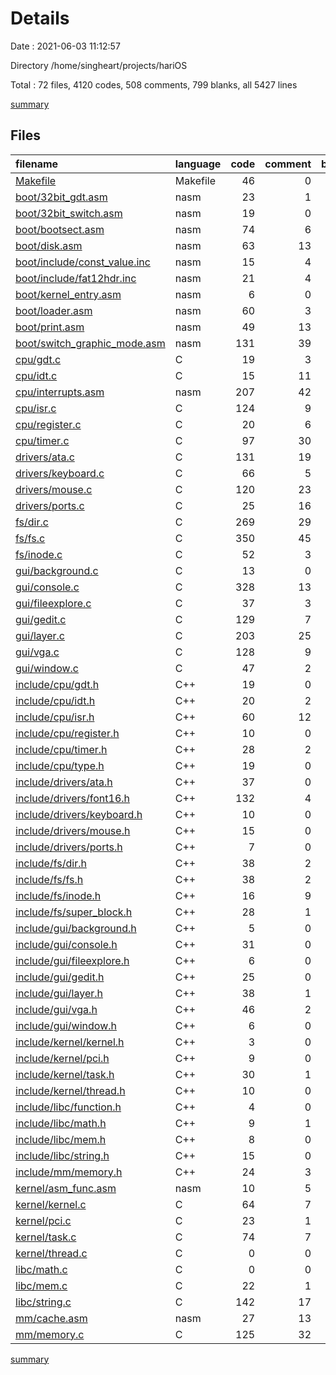# Details

Date : 2021-06-03 11:12:57

Directory /home/singheart/projects/hariOS

Total : 72 files,  4120 codes, 508 comments, 799 blanks, all 5427 lines

[summary](results.md)

## Files
| filename | language | code | comment | blank | total |
| :--- | :--- | ---: | ---: | ---: | ---: |
| [Makefile](/Makefile) | Makefile | 46 | 0 | 12 | 58 |
| [boot/32bit_gdt.asm](/boot/32bit_gdt.asm) | nasm | 23 | 1 | 4 | 28 |
| [boot/32bit_switch.asm](/boot/32bit_switch.asm) | nasm | 19 | 0 | 2 | 21 |
| [boot/bootsect.asm](/boot/bootsect.asm) | nasm | 74 | 6 | 12 | 92 |
| [boot/disk.asm](/boot/disk.asm) | nasm | 63 | 13 | 14 | 90 |
| [boot/include/const_value.inc](/boot/include/const_value.inc) | nasm | 15 | 4 | 5 | 24 |
| [boot/include/fat12hdr.inc](/boot/include/fat12hdr.inc) | nasm | 21 | 4 | 2 | 27 |
| [boot/kernel_entry.asm](/boot/kernel_entry.asm) | nasm | 6 | 0 | 0 | 6 |
| [boot/loader.asm](/boot/loader.asm) | nasm | 60 | 3 | 9 | 72 |
| [boot/print.asm](/boot/print.asm) | nasm | 49 | 13 | 23 | 85 |
| [boot/switch_graphic_mode.asm](/boot/switch_graphic_mode.asm) | nasm | 131 | 39 | 24 | 194 |
| [cpu/gdt.c](/cpu/gdt.c) | C | 19 | 3 | 7 | 29 |
| [cpu/idt.c](/cpu/idt.c) | C | 15 | 11 | 1 | 27 |
| [cpu/interrupts.asm](/cpu/interrupts.asm) | nasm | 207 | 42 | 48 | 297 |
| [cpu/isr.c](/cpu/isr.c) | C | 124 | 9 | 17 | 150 |
| [cpu/register.c](/cpu/register.c) | C | 20 | 6 | 4 | 30 |
| [cpu/timer.c](/cpu/timer.c) | C | 97 | 30 | 21 | 148 |
| [drivers/ata.c](/drivers/ata.c) | C | 131 | 19 | 26 | 176 |
| [drivers/keyboard.c](/drivers/keyboard.c) | C | 66 | 5 | 5 | 76 |
| [drivers/mouse.c](/drivers/mouse.c) | C | 120 | 23 | 20 | 163 |
| [drivers/ports.c](/drivers/ports.c) | C | 25 | 16 | 5 | 46 |
| [fs/dir.c](/fs/dir.c) | C | 269 | 29 | 52 | 350 |
| [fs/fs.c](/fs/fs.c) | C | 350 | 45 | 88 | 483 |
| [fs/inode.c](/fs/inode.c) | C | 52 | 3 | 8 | 63 |
| [gui/background.c](/gui/background.c) | C | 13 | 0 | 2 | 15 |
| [gui/console.c](/gui/console.c) | C | 328 | 13 | 51 | 392 |
| [gui/fileexplore.c](/gui/fileexplore.c) | C | 37 | 3 | 2 | 42 |
| [gui/gedit.c](/gui/gedit.c) | C | 129 | 7 | 28 | 164 |
| [gui/layer.c](/gui/layer.c) | C | 203 | 25 | 37 | 265 |
| [gui/vga.c](/gui/vga.c) | C | 128 | 9 | 14 | 151 |
| [gui/window.c](/gui/window.c) | C | 47 | 2 | 1 | 50 |
| [include/cpu/gdt.h](/include/cpu/gdt.h) | C++ | 19 | 0 | 6 | 25 |
| [include/cpu/idt.h](/include/cpu/idt.h) | C++ | 20 | 2 | 7 | 29 |
| [include/cpu/isr.h](/include/cpu/isr.h) | C++ | 60 | 12 | 7 | 79 |
| [include/cpu/register.h](/include/cpu/register.h) | C++ | 10 | 0 | 4 | 14 |
| [include/cpu/timer.h](/include/cpu/timer.h) | C++ | 28 | 2 | 8 | 38 |
| [include/cpu/type.h](/include/cpu/type.h) | C++ | 19 | 0 | 6 | 25 |
| [include/drivers/ata.h](/include/drivers/ata.h) | C++ | 37 | 0 | 7 | 44 |
| [include/drivers/font16.h](/include/drivers/font16.h) | C++ | 132 | 4 | 2 | 138 |
| [include/drivers/keyboard.h](/include/drivers/keyboard.h) | C++ | 10 | 0 | 1 | 11 |
| [include/drivers/mouse.h](/include/drivers/mouse.h) | C++ | 15 | 0 | 4 | 19 |
| [include/drivers/ports.h](/include/drivers/ports.h) | C++ | 7 | 0 | 4 | 11 |
| [include/fs/dir.h](/include/fs/dir.h) | C++ | 38 | 2 | 10 | 50 |
| [include/fs/fs.h](/include/fs/fs.h) | C++ | 38 | 2 | 13 | 53 |
| [include/fs/inode.h](/include/fs/inode.h) | C++ | 16 | 9 | 5 | 30 |
| [include/fs/super_block.h](/include/fs/super_block.h) | C++ | 28 | 1 | 10 | 39 |
| [include/gui/background.h](/include/gui/background.h) | C++ | 5 | 0 | 2 | 7 |
| [include/gui/console.h](/include/gui/console.h) | C++ | 31 | 0 | 9 | 40 |
| [include/gui/fileexplore.h](/include/gui/fileexplore.h) | C++ | 6 | 0 | 0 | 6 |
| [include/gui/gedit.h](/include/gui/gedit.h) | C++ | 25 | 0 | 6 | 31 |
| [include/gui/layer.h](/include/gui/layer.h) | C++ | 38 | 1 | 6 | 45 |
| [include/gui/vga.h](/include/gui/vga.h) | C++ | 46 | 2 | 12 | 60 |
| [include/gui/window.h](/include/gui/window.h) | C++ | 6 | 0 | 2 | 8 |
| [include/kernel/kernel.h](/include/kernel/kernel.h) | C++ | 3 | 0 | 1 | 4 |
| [include/kernel/pci.h](/include/kernel/pci.h) | C++ | 9 | 0 | 3 | 12 |
| [include/kernel/task.h](/include/kernel/task.h) | C++ | 30 | 1 | 7 | 38 |
| [include/kernel/thread.h](/include/kernel/thread.h) | C++ | 10 | 0 | 2 | 12 |
| [include/libc/function.h](/include/libc/function.h) | C++ | 4 | 0 | 1 | 5 |
| [include/libc/math.h](/include/libc/math.h) | C++ | 9 | 1 | 1 | 11 |
| [include/libc/mem.h](/include/libc/mem.h) | C++ | 8 | 0 | 1 | 9 |
| [include/libc/string.h](/include/libc/string.h) | C++ | 15 | 0 | 2 | 17 |
| [include/mm/memory.h](/include/mm/memory.h) | C++ | 24 | 3 | 8 | 35 |
| [kernel/asm_func.asm](/kernel/asm_func.asm) | nasm | 10 | 5 | 2 | 17 |
| [kernel/kernel.c](/kernel/kernel.c) | C | 64 | 7 | 15 | 86 |
| [kernel/pci.c](/kernel/pci.c) | C | 23 | 1 | 4 | 28 |
| [kernel/task.c](/kernel/task.c) | C | 74 | 7 | 15 | 96 |
| [kernel/thread.c](/kernel/thread.c) | C | 0 | 0 | 1 | 1 |
| [libc/math.c](/libc/math.c) | C | 0 | 0 | 1 | 1 |
| [libc/mem.c](/libc/mem.c) | C | 22 | 1 | 2 | 25 |
| [libc/string.c](/libc/string.c) | C | 142 | 17 | 26 | 185 |
| [mm/cache.asm](/mm/cache.asm) | nasm | 27 | 13 | 10 | 50 |
| [mm/memory.c](/mm/memory.c) | C | 125 | 32 | 22 | 179 |

[summary](results.md)
